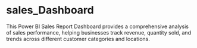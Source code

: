 # sales_Dashboard
This Power BI Sales Report Dashboard provides a comprehensive analysis of sales performance, helping businesses track revenue, quantity sold, and trends across different customer categories and locations.
